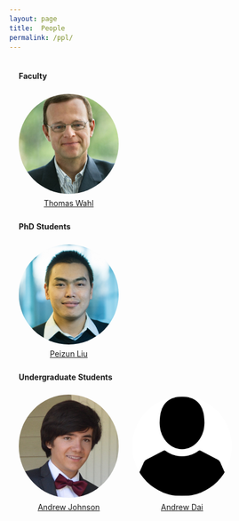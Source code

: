 ```yaml
---
layout: page
title:  People
permalink: /ppl/
---
```

<html>
<head>
<style>
img.circle{
  border-radius: 50%;
}
table
    {
    border-collapse:separate;
    border-spacing:10px 0px;
    }
</style>
</head>
<body>
	<table style="width:100%">
 	<tr>
 		<td>
 		<h4>Faculty</h4>
 		</td>
 	</tr>
	<tr>
	<td align="center">
 	<img src="img/thomas.jpg" width="180" alt="Thomas" class="circle">
 	</td>
	<td align="center">
 	</td>
 	</tr>
 	<tr>
 		<td align="center">
 			<a href="https://www.khoury.northeastern.edu/home/wahl/">Thomas Wahl</a>
 		</td>
 		<td align="center">
 		</td>
 	</tr>
 	<tr>
 		<td>
 		<h4>PhD Students</h4>
 		</td>
 	</tr>
	<tr>
	<td align="center">
 	<img src="img/peizun.jpg" width="180" alt="peizun" class="circle">
 	</td>
	<td align="center">
 	</td>
 	</tr>
 	<tr>
 		<td align="center">
 			<a href="https://www.khoury.northeastern.edu/home/wahl/">Peizun Liu</a>
 		</td>
 		<td align="center">
 		</td>
 	</tr>
 	<tr>
 		<td><h4>Undergraduate Students</h4></td>
 	</tr>
	<tr>
	<td align="center">
 		<img src="img/andrewj.jpg" width="180" alt="Andrew Johnson" class="circle">
 	</td>
	<td align="center">
 		<img src="img/ppl.png" width="180" alt="Andrew Dai" class="circle">
 	</td>
 	</tr>
 	<tr>
 		<td align="center">
 			<a href="">Andrew Johnson</a>
 		</td>
 		<td align="center">
 			<a href="">Andrew Dai</a>
 		</td>
 	</tr>
</table>

<!--
### Under Review

[1] Peizun Liu, Thomas Wahl and Thomas Reps, "Interprocedural Context-Unbounded Program Analysis using Observation Sequences".
<h1>External Collaborators</h1>
 	<table style="width:100%">
 	<tr>
 		<td>
 		</td>
 	</tr>
 	<tr>
 		<td>
 		<ul>
 			<li><a href="http://pages.cs.wisc.edu/~reps/">Thom Reps</a>, University of Wisconsin-Madison</li>
 			<li><a href="https://www.microsoft.com/en-us/research/people/akashl/">Akash Lal</a>, Microsoft Research, India</li>
 		</ul>
 		</td>
 	</tr>
</table>
<br>
 	<h4>External Collaborator</h4><br>

	<table style="width:100%">
	<tr>
	<td align="center">
 		<img src="img/reps.jpg" width="180" alt="Tom" class="circle">
 	</td>
	<td align="center">
 		<img src="img/akash.jpg" width="180" alt="Akash" class="circle">
 	</td>
 	</tr>
 	<tr>
 		<td align="center">
 			<a href="http://pages.cs.wisc.edu/~reps/">Prof. Thomas W. Reps</a><br>
 			Professor<br>
 			University of Wisconsin-Madison
 		</td>
 		<td align="center">
 			<a href="https://www.microsoft.com/en-us/research/people/akashl/">Dr. Akash Lal</a><br>
 			Senior Principal Researcher<br>
 			Microsoft Research, India
 		</td>
 	</tr>
 </table>
-->
</body>
</html>